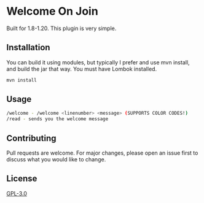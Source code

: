 # Welcome On Join
Built for 1.8-1.20. This plugin is very simple.

## Installation

You can build it using modules, but typically I prefer and use mvn install, and build the jar that way.
You must have Lombok installed.

```bash
mvn install
```

## Usage

```bash
/welcome - /welcome <linenumber> <message> (SUPPORTS COLOR CODES!)
/read - sends you the welcome message
```

## Contributing

Pull requests are welcome. For major changes, please open an issue first
to discuss what you would like to change.

## License

[GPL-3.0](https://choosealicense.com/licenses/gpl-3.0/)
